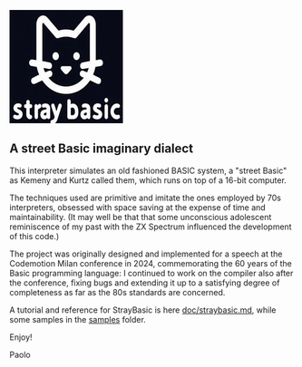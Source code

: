 ![StrayBasic](straybasic.jpeg "Title")

## A street Basic imaginary dialect

This interpreter simulates an old fashioned BASIC system, a "street Basic"
as Kemeny and Kurtz called them, which runs on top of a 16-bit computer.

The techniques used are primitive and imitate the ones employed by 70s
interpreters, obsessed with space saving at the expense of time and
maintainability. (It may well be that that some unconscious adolescent
reminiscence of my past with the ZX Spectrum influenced the development
of this code.)

The project was originally designed and implemented for a speech at the
Codemotion Milan conference in 2024, commemorating the 60 years of the Basic
programming language: I continued to work on the compiler also after the conference, fixing bugs and extending it up to a satisfying degree of completeness as far as the 80s standards are concerned.

A tutorial and reference for StrayBasic is here [doc/straybasic.md](straybasic.md), while some samples in the [samples](samples) folder.

Enjoy!

Paolo
